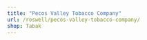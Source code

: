 ```yaml
---
title: "Pecos Valley Tobacco Company"
url: /roswell/pecos-valley-tobacco-company/
shop: Tabak
---
```

